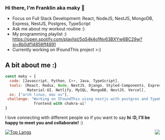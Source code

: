 ### Hi there, I'm Franklin aka maky 👋
- Focus on Full Stack Development: React, NodeJS, NestJS, MongoDB, Express, NestJS, Postgres, TypeScript
- Ask me about my workout routine :)
- My programming playlist :) https://open.spotify.com/playlist/5qS4k4o1Nv63BXYw6BC29w?si=8b0df14856ff4891
- Currently working on IFoundThis project >:)

## A bit about me :)

```javascript
const maky = {
  code: [Javascript, Python, C++, Java, TypeScript],
  tools: [React, Redux, Node, NextJS, Django, Styled-Components, Express, Bootstrap, 
          Material-UI, Netlify, MySQL, MongoDB, NestJS, Vercel],
  os: ["arch linux, mac os"],
 challenge: "Working on IFoundThis uisng nestjs with postgres and TypeORM as backend and nextjs as 
             frontend with chakra-ui"
}
```
I love connecting with different people</b> so if you want to say <b>hi :D, I'll be happy to meet you and collaborate!</b> :)</em>

<a href="https://github.com/anuraghazra/github-readme-stats">
  
  <img align="right" src="https://github-readme-stats.vercel.app/api?username=makyfj&show_icons=true&theme=onedark" />
  
</a>

[![Top Langs](https://github-readme-stats.vercel.app/api/top-langs/?username=anuraghazra&show_icons=true&theme=onedark&hide=lua,vim)](https://github.com/anuraghazra/github-readme-stats)



<!--
**makyfj/makyfj** is a ✨ _special_ ✨ repository because its `README.md` (this file) appears on your GitHub profile.

Here are some ideas to get you started:

- 🔭 I’m currently working on ...
- 🌱 I’m currently learning ...
- 👯 I’m looking to collaborate on ...
- 🤔 I’m looking for help with ...
- 💬 Ask me about ...
- 📫 How to reach me: ...
- 😄 Pronouns: ...
- ⚡ Fun fact: ...
-->
